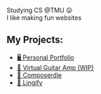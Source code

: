 Studying CS @TMU 😛 <br> 
I like making fun websites
## My Projects:
- [🖥️ Personal Portfolio](https://mattp532.github.io/portfolio-2/)
- [🎸 Virtual Guitar Amp (WIP)](https://mattp532.github.io/virtual-guitar-amp)
- [🎵 Composerdle](https://github.com/mattp532/Composerdle)
- [💬 Lingify](https://mattp532.github.io/Lingify/)
<!--
**mattp532/mattp532** is a ✨ _special_ ✨ repository because its `README.md` (this file) appears on your GitHub profile.

Here are some ideas to get you started:

- 🔭 I’m currently working on ...
- 🌱 I’m currently learning ...
- 👯 I’m looking to collaborate on ...
- 🤔 I’m looking for help with ...
- 💬 Ask me about ...
- 📫 How to reach me: ...
- 😄 Pronouns: ...
- ⚡ Fun fact: ...
-->
